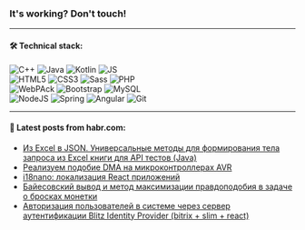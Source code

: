 ### It's working? Don't touch!

---

#### 🛠️ Technical stack:

![C++](https://img.shields.io/badge/C++-informational?logo=c%2B%2B&style=flat&logoColor=white&color=9C033A)
![Java](https://img.shields.io/badge/Java-informational?logo=java&style=flat&logoColor=white&color=007396)
![Kotlin](https://img.shields.io/badge/Kotlin-informational?logo=Kotlin&style=flat&logoColor=white&color=0095D5)
![JS](https://img.shields.io/badge/JS-informational?logo=javaScript&style=flat&logoColor=black&color=F7Df1E) <br>
![HTML5](https://img.shields.io/badge/HTML5-informational?logo=html5&style=flat&logoColor=white&color=E34F26)
![CSS3](https://img.shields.io/badge/CSS3-informational?logo=css3&style=flat&logoColor=white&color=157286)
![Sass](https://img.shields.io/badge/Saas-informational?logo=sass&style=flat&logoColor=white&color=hotpink)
![PHP](https://img.shields.io/badge/PHP-informational?logo=php&style=flat&logoColor=white&color=777BB4) <br>
![WebPAck](https://img.shields.io/badge/WebPack-informational?logo=webPack&style=flat&logoColor=white&color=FF6F00)
![Bootstrap](https://img.shields.io/badge/Bootstrap-informational?logo=Bootstrap&style=flat&logoColor=white&color=7952B3)
![MySQL](https://img.shields.io/badge/MySQL-informational?logo=MySQL&style=flat&logoColor=white&color=00f) <br>
![NodeJS](https://img.shields.io/badge/NodeJS-informational?logo=node.js&style=flat&logoColor=white&color=43853D)
![Spring](https://img.shields.io/badge/Spring-informational?logo=Spring&style=flat&logoColor=white&color=0A9EDC)
![Angular](https://img.shields.io/badge/Vue-informational?logo=vue.js&style=flat&logoColor=white&color=red)
![Git](https://img.shields.io/badge/Git-informational?logo=git&style=flat&logoColor=white&color=darkorange)

___

#### 💬 Latest posts from habr.com:

<!-- BLOG-POST-LIST:START -->
- [Из Excel в JSON. Универсальные методы для формирования тела запроса из Excel книги для API тестов &lpar;Java&rpar;](https://habr.com/ru/post/658763/?utm_source=habrahabr&utm_medium=rss&utm_campaign=658763)
- [Реализуем подобие DMA на микроконтроллерах AVR](https://habr.com/ru/post/658735/?utm_source=habrahabr&utm_medium=rss&utm_campaign=658735)
- [i18nano: локализация React приложений](https://habr.com/ru/post/658713/?utm_source=habrahabr&utm_medium=rss&utm_campaign=658713)
- [Байесовский вывод и метод максимизации правдоподобия в задаче о бросках монетки](https://habr.com/ru/post/658707/?utm_source=habrahabr&utm_medium=rss&utm_campaign=658707)
- [Авторизация пользователей в системе через сервер аутентификации Blitz Identity Provider &lpar;bitrix + slim + react&rpar;](https://habr.com/ru/post/658691/?utm_source=habrahabr&utm_medium=rss&utm_campaign=658691)
<!-- BLOG-POST-LIST:END -->
